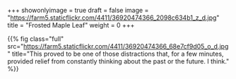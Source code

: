 +++
showonlyimage = true
draft = false
image = "https://farm5.staticflickr.com/4411/36920474366_2098c634b1_z_d.jpg"
title = "Frosted Maple Leaf"
weight = 0
+++

{{% fig class="full" src="https://farm5.staticflickr.com/4411/36920474366_68e7cf9d05_o_d.jpg" title="This proved to be one of those distractions that, for a few minutes, provided relief from constantly thinking about the past or the future. I think." %}}
